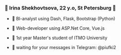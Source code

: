 ### 🤩 Irina Shekhovtsova, 22 y.o, St Petersburg 🤩

- 🥰 BI-analyst using Dash, Flask, Bootstrap (Python)
- 🥰 Web-developer using ASP.Net Core, Vue.js
- 🥰 1st year Master's student of ITMO University

- 💬 waiting for your messages in Telegram: @piufki2
